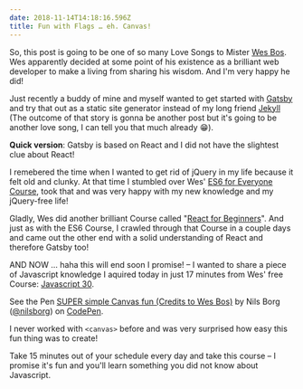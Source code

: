 ```yaml
---
date: 2018-11-14T14:18:16.596Z
title: Fun with Flags … eh. Canvas!
---
```

So, this post is going to be one of so many Love Songs to Mister [Wes Bos](https://wesbos.com/). Wes apparently decided at some point of his existence as a brilliant web developer to make a living from sharing his wisdom. And I'm very happy he did!

Just recently a buddy of mine and myself wanted to get started with [Gatsby](https://www.gatsbyjs.org/) and try that out as a static site generator instead of my long friend [Jekyll](https://jekyllrb.com/) (The outcome of that story is gonna be another post but it's going to be another love song, I can tell you that much already 😁).

**Quick version**: Gatsby is based on React and I did not have the slightest clue about React!

I remebered the time when I wanted to get rid of jQuery in my life because it felt old and clunky. At that time I stumbled over Wes' [ES6 for Everyone Course](https://es6.io/), took that and was very happy with my new knowledge and my jQuery-free life!

Gladly, Wes did another brilliant Course called "[React for Beginners](https://reactforbeginners.com/)". And just as with the ES6 Course, I crawled through that Course in a couple days and came out the other end with a solid understanding of React and therefore Gatsby too!

AND NOW … haha this will end soon I promise! – I wanted to share a piece of Javascript knowledge I aquired today in just 17 minutes from Wes' free Course: [Javascript 30](https://javascript30.com/).

<p data-height="446" data-theme-id="dark" data-slug-hash="vQxxYL" data-default-tab="js,result" data-user="nilsborg" data-pen-title="SUPER simple Canvas fun (Credits to Wes Bos)" data-preview="true" class="codepen">See the Pen <a href="https://codepen.io/nilsborg/pen/vQxxYL/">SUPER simple Canvas fun (Credits to Wes Bos)</a> by Nils Borg (<a href="https://codepen.io/nilsborg">@nilsborg</a>) on <a href="https://codepen.io">CodePen</a>.</p>
<script async src="https://static.codepen.io/assets/embed/ei.js"></script>

I never worked with `<canvas>` before and was very surprised how easy this fun thing was to create!

Take 15 minutes out of your schedule every day and take this course – I promise it's fun and you'll learn something you did not know about Javascript.

